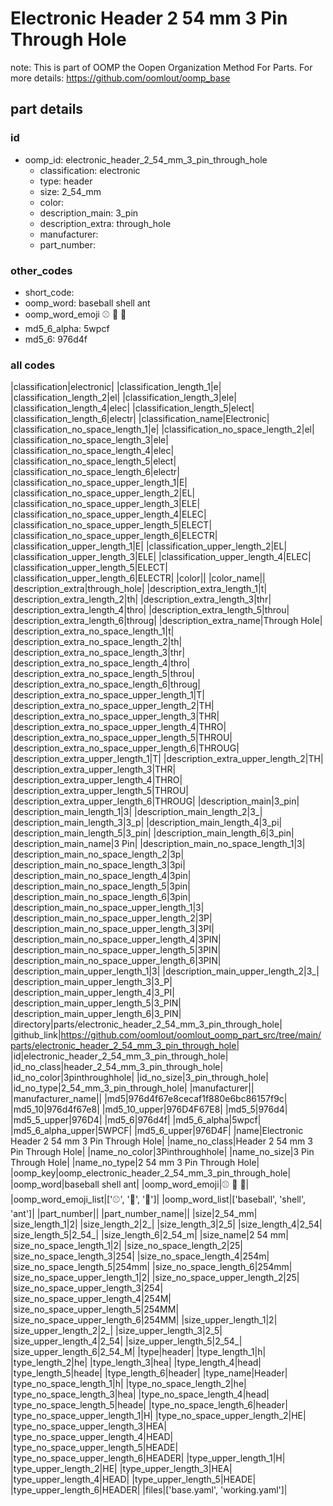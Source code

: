 # Electronic Header 2 54 mm 3 Pin Through Hole  

note: This is part of OOMP the Oopen Organization Method For Parts. For more details: https://github.com/oomlout/oomp_base

##  part details





### id
* oomp_id: electronic_header_2_54_mm_3_pin_through_hole
  * classification: electronic
  * type: header
  * size: 2_54_mm
  * color: 
  * description_main: 3_pin
  * description_extra: through_hole
  * manufacturer: 
  * part_number: 

### other_codes
* short_code: 
* oomp_word: baseball shell ant
* oomp_word_emoji :baseball: :shell: :ant:
* md5_6_alpha: 5wpcf
* md5_6: 976d4f

### all codes 
|classification|electronic|
|classification_length_1|e|
|classification_length_2|el|
|classification_length_3|ele|
|classification_length_4|elec|
|classification_length_5|elect|
|classification_length_6|electr|
|classification_name|Electronic|
|classification_no_space_length_1|e|
|classification_no_space_length_2|el|
|classification_no_space_length_3|ele|
|classification_no_space_length_4|elec|
|classification_no_space_length_5|elect|
|classification_no_space_length_6|electr|
|classification_no_space_upper_length_1|E|
|classification_no_space_upper_length_2|EL|
|classification_no_space_upper_length_3|ELE|
|classification_no_space_upper_length_4|ELEC|
|classification_no_space_upper_length_5|ELECT|
|classification_no_space_upper_length_6|ELECTR|
|classification_upper_length_1|E|
|classification_upper_length_2|EL|
|classification_upper_length_3|ELE|
|classification_upper_length_4|ELEC|
|classification_upper_length_5|ELECT|
|classification_upper_length_6|ELECTR|
|color||
|color_name||
|description_extra|through_hole|
|description_extra_length_1|t|
|description_extra_length_2|th|
|description_extra_length_3|thr|
|description_extra_length_4|thro|
|description_extra_length_5|throu|
|description_extra_length_6|throug|
|description_extra_name|Through Hole|
|description_extra_no_space_length_1|t|
|description_extra_no_space_length_2|th|
|description_extra_no_space_length_3|thr|
|description_extra_no_space_length_4|thro|
|description_extra_no_space_length_5|throu|
|description_extra_no_space_length_6|throug|
|description_extra_no_space_upper_length_1|T|
|description_extra_no_space_upper_length_2|TH|
|description_extra_no_space_upper_length_3|THR|
|description_extra_no_space_upper_length_4|THRO|
|description_extra_no_space_upper_length_5|THROU|
|description_extra_no_space_upper_length_6|THROUG|
|description_extra_upper_length_1|T|
|description_extra_upper_length_2|TH|
|description_extra_upper_length_3|THR|
|description_extra_upper_length_4|THRO|
|description_extra_upper_length_5|THROU|
|description_extra_upper_length_6|THROUG|
|description_main|3_pin|
|description_main_length_1|3|
|description_main_length_2|3_|
|description_main_length_3|3_p|
|description_main_length_4|3_pi|
|description_main_length_5|3_pin|
|description_main_length_6|3_pin|
|description_main_name|3 Pin|
|description_main_no_space_length_1|3|
|description_main_no_space_length_2|3p|
|description_main_no_space_length_3|3pi|
|description_main_no_space_length_4|3pin|
|description_main_no_space_length_5|3pin|
|description_main_no_space_length_6|3pin|
|description_main_no_space_upper_length_1|3|
|description_main_no_space_upper_length_2|3P|
|description_main_no_space_upper_length_3|3PI|
|description_main_no_space_upper_length_4|3PIN|
|description_main_no_space_upper_length_5|3PIN|
|description_main_no_space_upper_length_6|3PIN|
|description_main_upper_length_1|3|
|description_main_upper_length_2|3_|
|description_main_upper_length_3|3_P|
|description_main_upper_length_4|3_PI|
|description_main_upper_length_5|3_PIN|
|description_main_upper_length_6|3_PIN|
|directory|parts/electronic_header_2_54_mm_3_pin_through_hole|
|github_link|https://github.com/oomlout/oomlout_oomp_part_src/tree/main/parts/electronic_header_2_54_mm_3_pin_through_hole|
|id|electronic_header_2_54_mm_3_pin_through_hole|
|id_no_class|header_2_54_mm_3_pin_through_hole|
|id_no_color|3pinthroughhole|
|id_no_size|3_pin_through_hole|
|id_no_type|2_54_mm_3_pin_through_hole|
|manufacturer||
|manufacturer_name||
|md5|976d4f67e8cecaf1f880e6bc86157f9c|
|md5_10|976d4f67e8|
|md5_10_upper|976D4F67E8|
|md5_5|976d4|
|md5_5_upper|976D4|
|md5_6|976d4f|
|md5_6_alpha|5wpcf|
|md5_6_alpha_upper|5WPCF|
|md5_6_upper|976D4F|
|name|Electronic Header 2 54 mm 3 Pin Through Hole|
|name_no_class|Header 2 54 mm 3 Pin Through Hole|
|name_no_color|3Pinthroughhole|
|name_no_size|3 Pin Through Hole|
|name_no_type|2 54 mm 3 Pin Through Hole|
|oomp_key|oomp_electronic_header_2_54_mm_3_pin_through_hole|
|oomp_word|baseball shell ant|
|oomp_word_emoji|:baseball: :shell: :ant:|
|oomp_word_emoji_list|[':baseball:', ':shell:', ':ant:']|
|oomp_word_list|['baseball', 'shell', 'ant']|
|part_number||
|part_number_name||
|size|2_54_mm|
|size_length_1|2|
|size_length_2|2_|
|size_length_3|2_5|
|size_length_4|2_54|
|size_length_5|2_54_|
|size_length_6|2_54_m|
|size_name|2 54 mm|
|size_no_space_length_1|2|
|size_no_space_length_2|25|
|size_no_space_length_3|254|
|size_no_space_length_4|254m|
|size_no_space_length_5|254mm|
|size_no_space_length_6|254mm|
|size_no_space_upper_length_1|2|
|size_no_space_upper_length_2|25|
|size_no_space_upper_length_3|254|
|size_no_space_upper_length_4|254M|
|size_no_space_upper_length_5|254MM|
|size_no_space_upper_length_6|254MM|
|size_upper_length_1|2|
|size_upper_length_2|2_|
|size_upper_length_3|2_5|
|size_upper_length_4|2_54|
|size_upper_length_5|2_54_|
|size_upper_length_6|2_54_M|
|type|header|
|type_length_1|h|
|type_length_2|he|
|type_length_3|hea|
|type_length_4|head|
|type_length_5|heade|
|type_length_6|header|
|type_name|Header|
|type_no_space_length_1|h|
|type_no_space_length_2|he|
|type_no_space_length_3|hea|
|type_no_space_length_4|head|
|type_no_space_length_5|heade|
|type_no_space_length_6|header|
|type_no_space_upper_length_1|H|
|type_no_space_upper_length_2|HE|
|type_no_space_upper_length_3|HEA|
|type_no_space_upper_length_4|HEAD|
|type_no_space_upper_length_5|HEADE|
|type_no_space_upper_length_6|HEADER|
|type_upper_length_1|H|
|type_upper_length_2|HE|
|type_upper_length_3|HEA|
|type_upper_length_4|HEAD|
|type_upper_length_5|HEADE|
|type_upper_length_6|HEADER|
|files|['base.yaml', 'working.yaml']|
